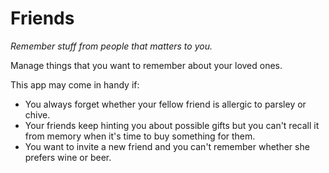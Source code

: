 Friends
=======

*Remember stuff from people that matters to you.*

Manage things that you want to remember about your loved ones.

This app may come in handy if:

* You always forget whether your fellow friend is allergic to parsley or chive.
* Your friends keep hinting you about possible gifts but you can't recall it
  from memory when it's time to buy something for them.
* You want to invite a new friend and you can't remember whether she prefers
  wine or beer.
